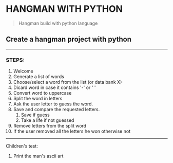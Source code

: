 # HANGMAN WITH PYTHON
> Hangman build with python language

## Create a hangman project with python
---
### STEPS:
1. Welcome
2. Generate a list of words
3. Choose/select a word from the list (or data bank X)
4. Dicard word in case it contains '-' or ' '
5. Convert word to uppercase
6. Split the word in letters
7. Ask the user letter to guess the word.
8. Save and compare the requested letters.
   1. Save if guess
   2. Take a life if not guessed
9.  Remove letters from the split word
10. If the user removed all the letters he won otherwise not
---
Children's test:

1.  Print the man's ascii art